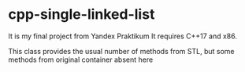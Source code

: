# cpp-single-linked-list
It is my final project from Yandex Praktikum
It requires C++17 and x86.

This class provides the usual number of methods from STL, but some methods from original container absent here